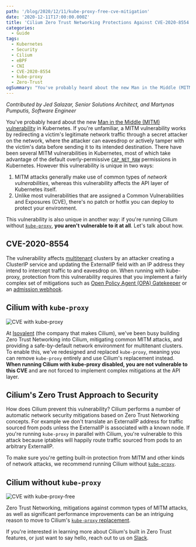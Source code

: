 ```yaml
---
path: '/blog/2020/12/11/kube-proxy-free-cve-mitigation'
date: '2020-12-11T17:00:00.000Z'
title: 'Cilium Zero Trust Networking Protections Against CVE-2020-8554'
categories:
  - Guide
tags:
  - Kubernetes
  - Security
  - Cilium
  - eBPF
  - CNI
  - CVE-2020-8554
  - kube-proxy
  - Zero-Trust
ogSummary: "You've probably heard about the new Man in the Middle (MITM) vulnerability in Kubernetes. If you're unfamiliar, a MITM vulnerability works by redirecting a victim's legitimate network traffic through a secret attacker on the network, where the attacker can eavesdrop or actively tamper with the victim's data before sending it to its intended destination. There have been several MITM vulnerabilities in Kubernetes, most of which take advantage of the default overly-permissive CAP_NET_RAW permissions in Kubernetes. However this vulnerability is unique in two ways:1. MITM attacks generally make use of common types of network vulnerabilities, whereas this vulnerability affects the API layer of Kubernetes itself. 2. Unlike most vulnerabilities that are assigned a Common Vulnerabilities and Exposures (CVE), there's no patch or hotfix you can deploy to protect your environment. This vulnerability is also unique in another way:if you're running Cilium without kube-proxy, you aren't vulnerable to it at all. Let's talk about how."
---
```


_Contributed by Jed Salazar, Senior Solutions Architect, and Martynas Pumputis, Software Engineer_

You've probably heard about the new [Man in the Middle (MITM) vulnerability](https://github.com/kubernetes/kubernetes/issues/97076) in Kubernetes. If you're unfamiliar, a MITM vulnerability works by redirecting a victim's legitimate network traffic through a secret attacker on the network, where the attacker can eavesdrop or actively tamper with the victim's data before sending it to its intended destination. There have been several MITM vulnerabilities in Kubernetes, most of which take advantage of the default overly-permissive [`CAP_NET_RAW`](https://www.stackrox.com/post/2020/06/mitigating-kubernetes-cve-2020-10749/) permissions in Kubernetes. However this vulnerability is unique in two ways:

1. MITM attacks generally make use of common types of _network vulnerabilities_, whereas this vulnerability affects the API layer of Kubernetes itself.
2. Unlike most vulnerabilities that are assigned a Common Vulnerabilities and Exposures (CVE), there's no patch or hotfix you can deploy to protect your environment.

This vulnerability is also unique in another way: if you're running Cilium without [`kube-proxy`](https://docs.cilium.io/en/v1.9/gettingstarted/kubeproxy-free/), **you aren't vulnerable to it at all**. Let's talk about how.

## CVE-2020-8554

The vulnerability affects [multitenant](https://cilium.io/blog/2020/07/27/2020-07-27-multitenancy-network-security) clusters by an attacker creating a ClusterIP service and updating the ExternalIP field with an IP address they intend to intercept traffic to and eavesdrop on. When running with kube-proxy, protection from this vulnerability requires that you implement a fairly complex set of mitigations such as [Open Policy Agent (OPA) Gatekeeper](https://github.com/open-policy-agent/gatekeeper-library/tree/master/library/general/externalip) or an [admission webhook](https://github.com/kubernetes-sigs/externalip-webhook).

## Cilium with `kube-proxy`

![CVE with `kube-proxy`](kube-proxy.gif)

At [Isovalent](https://isovalent.com/) (the company that makes Cilium), we've been busy building Zero Trust Networking into Cilium, mitigating common MITM attacks, and providing a safe-by-default network environment for multitenant clusters. To enable this, we've redesigned and replaced `kube-proxy`, meaning you can remove `kube-proxy` entirely and use Cilium's replacement instead. **When running Cilium with kube-proxy disabled, you are not vulnerable to this CVE** and are not forced to implement complex mitigations at the API layer.

## Cilium's Zero Trust Approach to Security

How does Cilium prevent this vulnerability? Cilium performs a number of automatic network security mitigations based on Zero Trust Networking concepts. For example we don't translate an ExternalIP address for traffic sourced from pods unless the ExternalIP is associated with a known node. If you're running `kube-proxy` in parallel with Cilium, you're vulnerable to this attack because iptables will happily route traffic sourced from pods to an arbitrary ExternalIP.

To make sure you're getting built-in protection from MITM and other kinds of network attacks, we recommend running Cilium without [`kube-proxy`](https://docs.cilium.io/en/v1.9/gettingstarted/kubeproxy-free/).

## Cilium without `kube-proxy`

![CVE with kube-proxy-free](ebpf.gif)

Zero Trust Networking, mitigations against common types of MITM attacks, as well as significant performance improvements can be an intriguing reason to move to Cilium's [`kube-proxy` replacement](https://docs.cilium.io/en/v1.9/gettingstarted/kubeproxy-free/#kubeproxy-free).

If you're interested in learning more about Cilium's built in Zero Trust features, or just want to say hello, reach out to us on [Slack](http://slack.cilium.io/).

